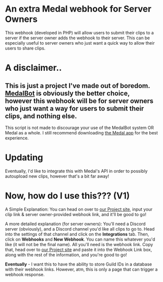 # An extra Medal webhook for Server Owners
This webhook (developed in PHP) will allow users to submit their clips to a server if the server owner adds the webhook to their server.
This can be especially useful to server owners who just want a quick way to allow their users to share clips.
# A disclaimer..
This is just a project I've made out of boredom. [MedalBot](https://medal.tv/medalbot) is obviously the better choice, however this webhook will be for server owners who just want a way for users to submit their clips, and nothing else.
--
This script is not made to discourage your use of the MedalBot system OR Medal as a whole. I still recommend downloading [the Medal app](https://medal.tv/) for the best experience.

# Updating
Eventually, I'd like to integrate this with Medal's API in order to possibly autoupload new clips, however that's a bit far away!

# Now, how do I use this??? (V1)
A Simple Explanation: You can head on over to [our Project site](https://site.plaguecraft.xyz/projects/medalclipwebhook/index.html), input your clip link & server owner-provided webhook link, and it'll be good to go!

A more detailed explanation (for server owners): You'll need a Discord server (obviously), and a Discord channel you'd like all clips to go to.
Head into the settings of that channel and click on the **Integrations** tab. Then, click on **Webhooks** and **New Webhook**. You can name this whatever you'd like (it will not be the final name). All you'll need is the webhook link. 
Copy that, head over to [our Project site](https://site.plaguecraft.xyz/projects/medalclipwebhook/index.html) and paste it into the Webhook Link box, along with the rest of the information, and you're good to go!

**Eventually** - I want this to have the ability to store Guild IDs in a database with their webhook links. However, atm, this is only a page that can trigger a webhook response.
